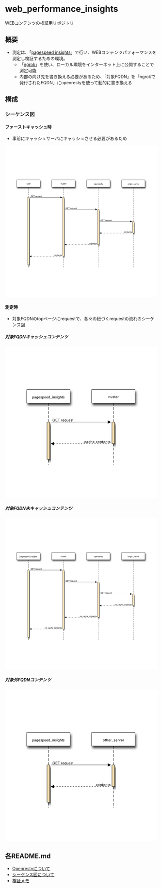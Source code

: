 web_performance_insights
===

WEBコンテンツの検証用リポジトリ

## 概要

 - 測定は、「[pagespeed insights](https://developers.google.com/speed/pagespeed/insights/?hl=ja)」で行い、WEBコンテンツパフォーマンスを測定し検証するための環境。
    - 「[ngrok](https://ngrok.com/)」を使い、ローカル環境をインターネット上に公開することで測定可能
    - 内部の向け先を書き換える必要があるため、「対象FQDN」を「ngrokで発行されたFQDN」にopenrestyを使って動的に書き換える
 
## 構成

### シーケンス図

#### ファーストキャッシュ時

 - 事前にキャッシュサーバにキャッシュさせる必要があるため

![ファーストキャッシュ時](sequence_tools/images/first_cache.svg.png)

#### 測定時

 - 対象FQDNのtopページにrequestで、各々の紐づくrequestの流れのシーケンス図

##### 対象FQDNキャッシュコンテンツ

![対象FQDNキャッシュコンテンツ](sequence_tools/images/target_fqdn_cache.svg.png)

##### 対象FQDN未キャッシュコンテンツ

![対象FQDN未キャッシュコンテンツ](sequence_tools/images/target_fqdn_no_cache.svg.png)

##### 対象外FQDNコンテンツ

![対象外FQDNコンテンツ](sequence_tools/images/not_target_fqdn.svg.png)


## 各README.md

 - [Openrestyについて](openresty/README.md)
 - [シーケンス図について](sequence_tools/README.md)
 - [検証メモ](verify.md)

